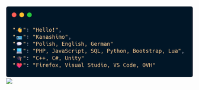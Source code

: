 ![](https://github.com/Kanashimo/kanashimo/blob/main/code.png)
![](https://skillicons.dev/icons?i=php,mysql,py,html,css,js,bootstrap,lua,cs,unity,c,cpp,vscode,visualstudio)
